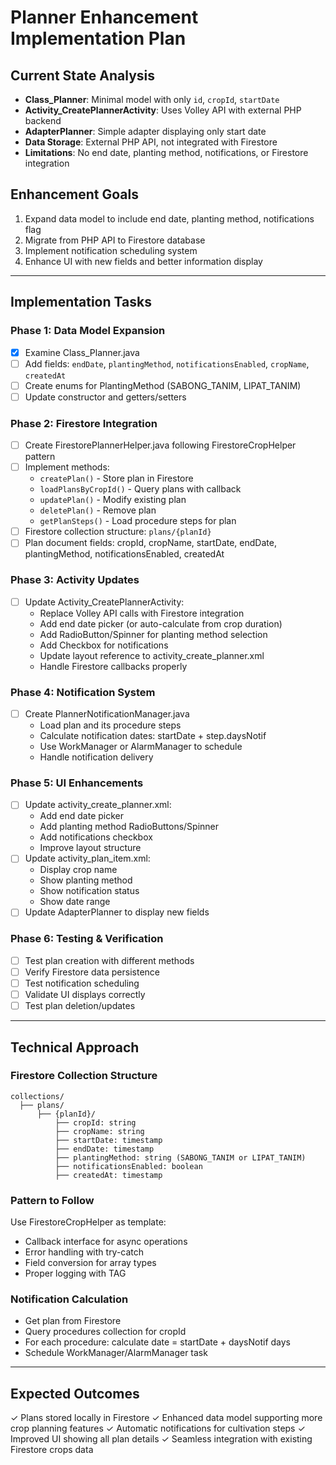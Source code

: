 # Planner Enhancement Implementation Plan

## Current State Analysis
- **Class_Planner**: Minimal model with only `id`, `cropId`, `startDate`
- **Activity_CreatePlannerActivity**: Uses Volley API with external PHP backend
- **AdapterPlanner**: Simple adapter displaying only start date
- **Data Storage**: External PHP API, not integrated with Firestore
- **Limitations**: No end date, planting method, notifications, or Firestore integration

## Enhancement Goals
1. Expand data model to include end date, planting method, notifications flag
2. Migrate from PHP API to Firestore database
3. Implement notification scheduling system
4. Enhance UI with new fields and better information display

---

## Implementation Tasks

### Phase 1: Data Model Expansion
- [x] Examine Class_Planner.java
- [ ] Add fields: `endDate`, `plantingMethod`, `notificationsEnabled`, `cropName`, `createdAt`
- [ ] Create enums for PlantingMethod (SABONG_TANIM, LIPAT_TANIM)
- [ ] Update constructor and getters/setters

### Phase 2: Firestore Integration
- [ ] Create FirestorePlannerHelper.java following FirestoreCropHelper pattern
- [ ] Implement methods:
  - `createPlan()` - Store plan in Firestore
  - `loadPlansByCropId()` - Query plans with callback
  - `updatePlan()` - Modify existing plan
  - `deletePlan()` - Remove plan
  - `getPlanSteps()` - Load procedure steps for plan
- [ ] Firestore collection structure: `plans/{planId}`
- [ ] Plan document fields: cropId, cropName, startDate, endDate, plantingMethod, notificationsEnabled, createdAt

### Phase 3: Activity Updates
- [ ] Update Activity_CreatePlannerActivity:
  - Replace Volley API calls with Firestore integration
  - Add end date picker (or auto-calculate from crop duration)
  - Add RadioButton/Spinner for planting method selection
  - Add Checkbox for notifications
  - Update layout reference to activity_create_planner.xml
  - Handle Firestore callbacks properly

### Phase 4: Notification System
- [ ] Create PlannerNotificationManager.java
  - Load plan and its procedure steps
  - Calculate notification dates: startDate + step.daysNotif
  - Use WorkManager or AlarmManager to schedule
  - Handle notification delivery

### Phase 5: UI Enhancements
- [ ] Update activity_create_planner.xml:
  - Add end date picker
  - Add planting method RadioButtons/Spinner
  - Add notifications checkbox
  - Improve layout structure
- [ ] Update activity_plan_item.xml:
  - Display crop name
  - Show planting method
  - Show notification status
  - Show date range
- [ ] Update AdapterPlanner to display new fields

### Phase 6: Testing & Verification
- [ ] Test plan creation with different methods
- [ ] Verify Firestore data persistence
- [ ] Test notification scheduling
- [ ] Validate UI displays correctly
- [ ] Test plan deletion/updates

---

## Technical Approach

### Firestore Collection Structure
```
collections/
  ├── plans/
      ├── {planId}/
          ├── cropId: string
          ├── cropName: string
          ├── startDate: timestamp
          ├── endDate: timestamp
          ├── plantingMethod: string (SABONG_TANIM or LIPAT_TANIM)
          ├── notificationsEnabled: boolean
          ├── createdAt: timestamp
```

### Pattern to Follow
Use FirestoreCropHelper as template:
- Callback interface for async operations
- Error handling with try-catch
- Field conversion for array types
- Proper logging with TAG

### Notification Calculation
- Get plan from Firestore
- Query procedures collection for cropId
- For each procedure: calculate date = startDate + daysNotif days
- Schedule WorkManager/AlarmManager task

---

## Expected Outcomes
✓ Plans stored locally in Firestore
✓ Enhanced data model supporting more crop planning features
✓ Automatic notifications for cultivation steps
✓ Improved UI showing all plan details
✓ Seamless integration with existing Firestore crops data
